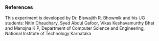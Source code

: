 ### References

This experiment is developed by Dr. Biswajith R. Bhowmik and his UG students: Nitin Chaudhary, Syed Abdul Gafoor,
Vikas Keshavamurthy Bhat and Manojna K P,
Department of Computer Science and Engineering, National Institute of Technology Karnataka
